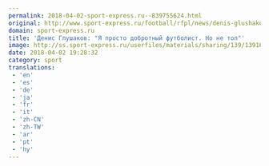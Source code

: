 ```yaml
---
permalink: 2018-04-02-sport-express.ru--839755624.html
original: http://www.sport-express.ru/football/rfpl/news/denis-glushakov-ya-prosto-dobrotnyy-futbolist-no-ne-top-1391622/
domain: sport-express.ru
title: 'Денис Глушаков: "Я просто добротный футболист. Но не топ"'
image: http://ss.sport-express.ru/userfiles/materials/sharing/139/1391622.jpg
date: 2018-04-02 19:28:32
category: sport
translations: 
 - 'en'
 - 'es'
 - 'de'
 - 'ja'
 - 'fr'
 - 'it'
 - 'zh-CN'
 - 'zh-TW'
 - 'ar'
 - 'pt'
 - 'hy'
---
```


